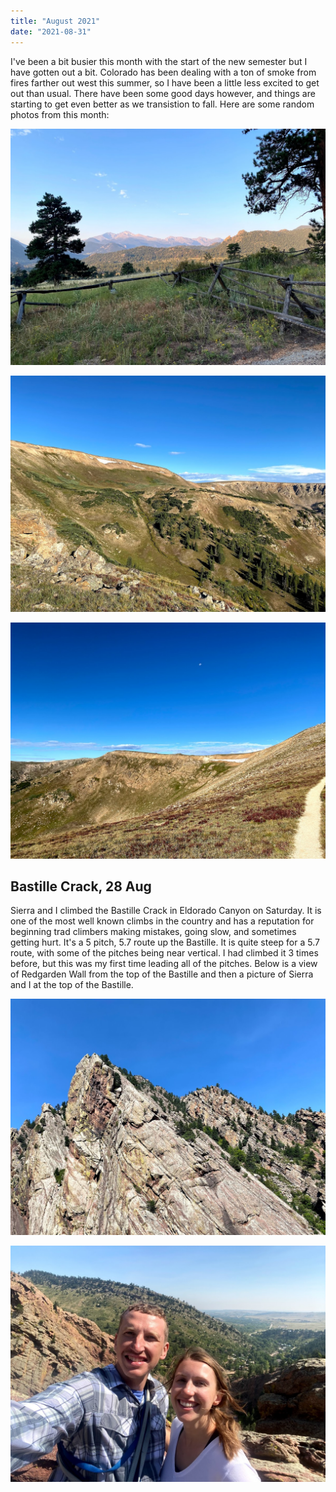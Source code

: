 ```yaml
---
title: "August 2021"
date: "2021-08-31"
---
```


I've been a bit busier this month with the start of the new semester but I have gotten out a bit. Colorado has been dealing with a ton of smoke from fires farther out west this summer, so I have been a little less excited to get out than usual. There have been some good days however, and things are starting to get even better as we transistion to fall. Here are some random photos from this month:

![Trail to climbing at Lumpy Ridge](../images/2021_08_31_August_2021/IMG_7158.jpg)

![Berthoud Pass](../images/2021_08_31_August_2021/IMG_7342.jpg)

![Berthoud Pass](../images/2021_08_31_August_2021/IMG_7346.jpg)

## Bastille Crack, 28 Aug

Sierra and I climbed the Bastille Crack in Eldorado Canyon on Saturday. It is one of the most well known climbs in the country and has a reputation for beginning trad climbers making mistakes, going slow, and sometimes getting hurt. It's a 5 pitch, 5.7 route up the Bastille. It is quite steep for a 5.7 route, with some of the pitches being near vertical. I had climbed it 3 times before, but this was my first time leading all of the pitches. Below is a view of Redgarden Wall from the top of the Bastille and then a picture of Sierra and I at the top of the Bastille.

![View of Redgarden Wall](../images/2021_08_31_August_2021/IMG_7384.jpg)

![Top of Bastille](../images/2021_08_31_August_2021/IMG_7374.jpg)
